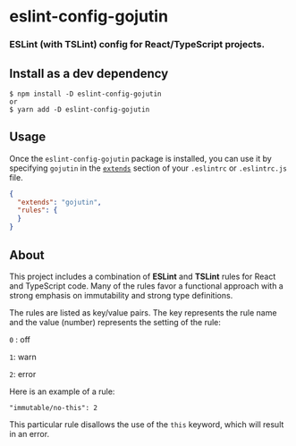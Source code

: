 # eslint-config-gojutin

### ESLint (with TSLint) config for React/TypeScript projects.

## Install as a dev dependency

    $ npm install -D eslint-config-gojutin
    or
    $ yarn add -D eslint-config-gojutin


## Usage

Once the `eslint-config-gojutin` package is installed, you can use it by specifying `gojutin` in the [`extends`](http://eslint.org/docs/user-guide/configuring#extending-configuration-files) section of your `.eslintrc` or `.eslintrc.js` file.

```json
{
  "extends": "gojutin",
  "rules": {
  }
}
```

## About

This project includes a combination of **ESLint** and **TSLint** rules for React and TypeScript code. Many of the rules favor a functional approach with a strong emphasis on immutability and strong type definitions.

The rules are listed as key/value pairs. The key represents the rule name and the value (number) represents the setting of the rule:

`0` : off

`1`: warn

`2`: error

Here is an example of a rule:
```
"immutable/no-this": 2
```
This particular rule disallows the use of the `this` keyword, which will result in an error. 
